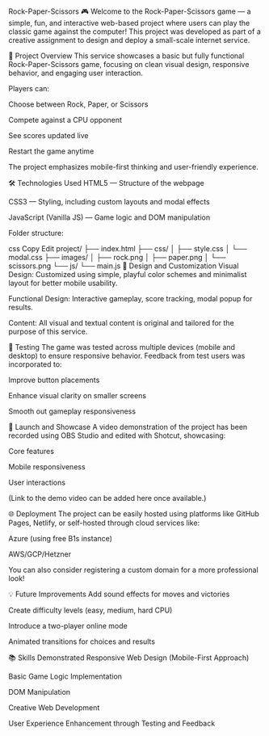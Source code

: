 Rock-Paper-Scissors 🎮
Welcome to the Rock-Paper-Scissors game — a simple, fun, and interactive web-based project where users can play the classic game against the computer!
This project was developed as part of a creative assignment to design and deploy a small-scale internet service.

🚀 Project Overview
This service showcases a basic but fully functional Rock-Paper-Scissors game, focusing on clean visual design, responsive behavior, and engaging user interaction.

Players can:

Choose between Rock, Paper, or Scissors

Compete against a CPU opponent

See scores updated live

Restart the game anytime

The project emphasizes mobile-first thinking and user-friendly experience.

🛠️ Technologies Used
HTML5 — Structure of the webpage

CSS3 — Styling, including custom layouts and modal effects

JavaScript (Vanilla JS) — Game logic and DOM manipulation

Folder structure:

css
Copy
Edit
project/
├── index.html
├── css/
│   ├── style.css
│   └── modal.css
├── images/
│   ├── rock.png
│   ├── paper.png
│   └── scissors.png
└── js/
    └── main.js
🎨 Design and Customization
Visual Design: Customized using simple, playful color schemes and minimalist layout for better mobile usability.

Functional Design: Interactive gameplay, score tracking, modal popup for results.

Content: All visual and textual content is original and tailored for the purpose of this service.

🧪 Testing
The game was tested across multiple devices (mobile and desktop) to ensure responsive behavior. Feedback from test users was incorporated to:

Improve button placements

Enhance visual clarity on smaller screens

Smooth out gameplay responsiveness

🎥 Launch and Showcase
A video demonstration of the project has been recorded using OBS Studio and edited with Shotcut, showcasing:

Core features

Mobile responsiveness

User interactions

(Link to the demo video can be added here once available.)

🌐 Deployment
The project can be easily hosted using platforms like GitHub Pages, Netlify, or self-hosted through cloud services like:

Azure (using free B1s instance)

AWS/GCP/Hetzner

You can also consider registering a custom domain for a more professional look!

💡 Future Improvements
Add sound effects for moves and victories

Create difficulty levels (easy, medium, hard CPU)

Introduce a two-player online mode

Animated transitions for choices and results

📚 Skills Demonstrated
Responsive Web Design (Mobile-First Approach)

Basic Game Logic Implementation

DOM Manipulation

Creative Web Development

User Experience Enhancement through Testing and Feedback
